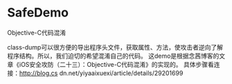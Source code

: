 # SafeDemo
Objective-C代码混淆

class-dump可以很方便的导出程序头文件，获取属性、方法，使攻击者逆向了解程序结构。所以，我们迫切的希望混淆自己的代码。
这demo是根据念茜博客的文章《iOS安全攻防（二十三）：Objective-C代码混淆》的实现的。
具体步骤看连接：http://blog.cs
dn.net/yiyaaixuexi/article/details/29201699

